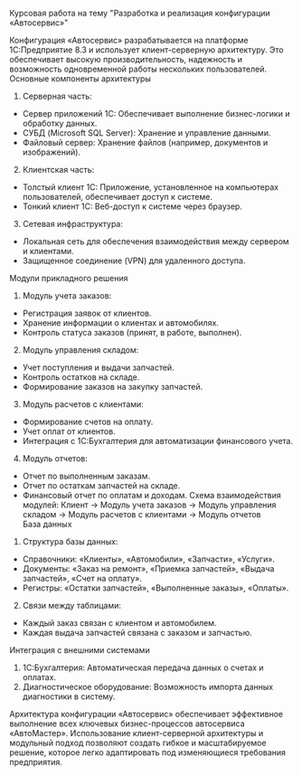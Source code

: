 Курсовая работа на тему "Разработка и реализация конфигурации «Автосервис»" 

Конфигурация «Автосервис» разрабатывается на платформе 1С:Предприятие 8.3 и использует клиент-серверную архитектуру. Это обеспечивает высокую производительность, надежность и возможность одновременной работы нескольких пользователей.
Основные компоненты архитектуры
1.	Серверная часть:
-	Сервер приложений 1С: Обеспечивает выполнение бизнес-логики и обработку данных.
-	СУБД (Microsoft SQL Server): Хранение и управление данными.
-	Файловый сервер: Хранение файлов (например, документов и изображений).
2.	Клиентская часть:
-	Толстый клиент 1С: Приложение, установленное на компьютерах пользователей, обеспечивает доступ к системе.
-	Тонкий клиент 1С: Веб-доступ к системе через браузер.
3.	Сетевая инфраструктура:
-	Локальная сеть для обеспечения взаимодействия между сервером и клиентами.
-	Защищенное соединение (VPN) для удаленного доступа.

Модули прикладного решения
1.	Модуль учета заказов:
-	Регистрация заявок от клиентов.
-	Хранение информации о клиентах и автомобилях.
-	Контроль статуса заказов (принят, в работе, выполнен).
2.	Модуль управления складом:
-	Учет поступления и выдачи запчастей.
-	Контроль остатков на складе.
-	Формирование заказов на закупку запчастей.
3.	Модуль расчетов с клиентами:
-	Формирование счетов на оплату.
-	Учет оплат от клиентов.
-	Интеграция с 1С:Бухгалтерия для автоматизации финансового учета.
4.	Модуль отчетов:
-	Отчет по выполненным заказам.
-	Отчет по остаткам запчастей на складе.
-	Финансовый отчет по оплатам и доходам.
Cхема взаимодействия модулей:
Клиент → Модуль учета заказов → Модуль управления складом → Модуль расчетов с клиентами → Модуль отчетов  
База данных
1.	Структура базы данных:
-	Справочники: «Клиенты», «Автомобили», «Запчасти», «Услуги».
-	Документы: «Заказ на ремонт», «Приемка запчастей», «Выдача запчастей», «Счет на оплату».
-	Регистры: «Остатки запчастей», «Выполненные заказы», «Оплаты».
2.	Связи между таблицами:
-	Каждый заказ связан с клиентом и автомобилем.
-	Каждая выдача запчастей связана с заказом и запчастью.

Интеграция с внешними системами
1.	1С:Бухгалтерия: Автоматическая передача данных о счетах и оплатах.
2.	Диагностическое оборудование: Возможность импорта данных диагностики в систему.

Архитектура конфигурации «Автосервис» обеспечивает эффективное выполнение всех ключевых бизнес-процессов автосервиса «АвтоМастер». Использование клиент-серверной архитектуры и модульный подход позволяют создать гибкое и масштабируемое решение, которое легко адаптировать под изменяющиеся требования предприятия.
